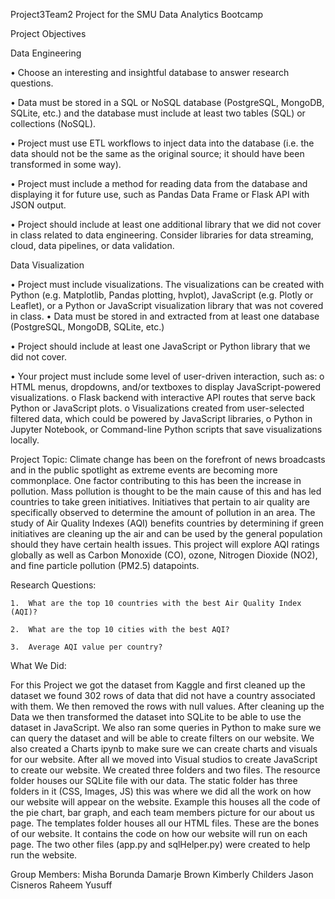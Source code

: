 Project3Team2 Project for the SMU Data Analytics Bootcamp

Project Objectives

Data Engineering	

•	Choose an interesting and insightful database to answer research questions.

•	Data must be stored in a SQL or NoSQL database (PostgreSQL, MongoDB, SQLite, etc.) and the database must include at least two tables (SQL) or collections (NoSQL).

•	Project must use ETL workflows to inject data into the database (i.e. the data should not be the same as the original source; it should have been transformed in some way).

•	Project must include a method for reading data from the database and displaying it for future use, such as Pandas Data Frame or Flask API with JSON output.

•	Project should include at least one additional library that we did not cover in class related to data engineering. Consider libraries for data streaming, cloud, data pipelines, or data validation.

Data Visualization

•	Project must include visualizations. The visualizations can be created with Python (e.g. Matplotlib, Pandas plotting, hvplot), JavaScript (e.g. Plotly or Leaflet), or a Python or JavaScript visualization library that was not covered in class. 
•	Data must be stored in and extracted from at least one database (PostgreSQL, MongoDB, SQLite, etc.)

•	Project should include at least one JavaScript or Python library that we did not cover.

•	Your project must include some level of user-driven interaction, such as:
	o	HTML menus, dropdowns, and/or textboxes to display JavaScript-powered 			visualizations.
	o	Flask backend with interactive API routes that serve back Python or 			JavaScript plots.
	o	Visualizations created from user-selected filtered data, which could be 		powered by JavaScript libraries, 
	o	Python in Jupyter Notebook, or Command-line Python scripts that save 			visualizations locally. 


Project Topic: Climate change has been on the forefront of news broadcasts and in the public spotlight as extreme events are becoming more commonplace. One factor contributing to this has been the increase in pollution. Mass pollution is thought to be the main cause of this and has led countries to take green initiatives. Initiatives that pertain to air quality are specifically observed to determine the amount of pollution in an area. The study of Air Quality Indexes (AQI) benefits 
countries by determining if green initiatives are cleaning up the air and can be used by the general population should they have certain health issues. This project will explore AQI ratings globally as well as Carbon Monoxide (CO), ozone, Nitrogen Dioxide (NO2), and fine particle pollution (PM2.5) datapoints.

Research Questions:

	1.	What are the top 10 countries with the best Air Quality Index (AQI)?

	2.	What are the top 10 cities with the best AQI?

	3.	Average AQI value per country? 

What We Did:

For this Project we got the dataset from Kaggle and first cleaned up the dataset we found 302 rows of data that did not have a country associated with them. We then removed the rows with null values. After cleaning up the Data we then transformed the dataset into SQLite to be able to use the dataset in JavaScript. We also ran some queries in Python to make sure we can query the dataset and will be able to create filters on our website. We also created a Charts ipynb to make sure we can create charts and visuals for our website. After all we moved into Visual studios to create JavaScript to create our website. We created three folders and two files. The resource folder houses our SQLite file with our data. The static folder has three folders in it (CSS, Images, JS) this was where we did all the work on how our website will appear on the website. Example this houses all the code of the pie chart, bar graph, and each team members picture for our about us page. The templates folder houses all our HTML files. These are the bones of our website. It contains the code on how our website will run on each page. The two other files (app.py and sqlHelper.py) were created to help run the website.     


Group Members:
Misha Borunda
Damarje Brown 
Kimberly Childers
Jason Cisneros
Raheem Yusuff

